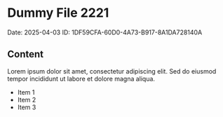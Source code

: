# Dummy File 2221

Date: 2025-04-03
ID: 1DF59CFA-60D0-4A73-B917-8A1DA728140A

## Content

Lorem ipsum dolor sit amet, consectetur adipiscing elit.
Sed do eiusmod tempor incididunt ut labore et dolore magna aliqua.

* Item 1
* Item 2
* Item 3

